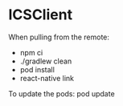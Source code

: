 # ICSClient


When pulling from the remote:

- npm ci
- ./gradlew clean
- pod install
- react-native link

To update the pods: pod update 
